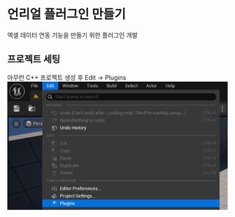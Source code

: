 # 언리얼 플러그인 만들기

엑셀 데이터 연동 기능을 만들기 위한 플러그인 개발

## 프로젝트 세팅

아무런 C++ 프로젝트 생성 후
Edit -> Plugins
![image-20250525225014600](./../Images/2025-05-17-%EC%96%B8%EB%A6%AC%EC%96%BC%20%ED%94%8C%EB%9F%AC%EA%B7%B8%EC%9D%B8%20%EB%A7%8C%EB%93%A4%EA%B8%B0/image-20250525225014600.png)

